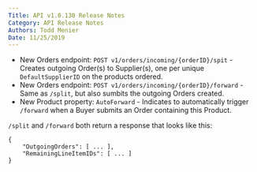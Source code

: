 ```yaml
---
Title: API v1.0.130 Release Notes
Category: API Release Notes
Authors: Todd Menier
Date: 11/25/2019
---
```


- New Orders endpoint: `POST v1/orders/incoming/{orderID}/spit` - Creates outgoing Order(s) to Supplier(s), one per unique `DefaultSupplierID` on the products ordered.
- New Orders endpoint: `POST v1/orders/incoming/{orderID}/forward` - Same as `/split`, but also sumbits the outgoing Orders created.
- New Product property: `AutoForward` - Indicates to automatically trigger `/forward` when a Buyer submits an Order containing this Product.

`/split` and `/forward` both return a response that looks like this:
```
{
    "OutgoingOrders": [ ... ],
    "RemainingLineItemIDs": [ ... ]
}
```
